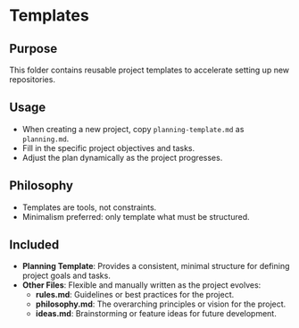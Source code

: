 # Templates

## Purpose

This folder contains reusable project templates to accelerate setting up new repositories.

## Usage

- When creating a new project, copy `planning-template.md` as `planning.md`.
- Fill in the specific project objectives and tasks.
- Adjust the plan dynamically as the project progresses.

## Philosophy

- Templates are tools, not constraints.
- Minimalism preferred: only template what must be structured.

## Included

- **Planning Template**: Provides a consistent, minimal structure for defining project goals and tasks.
- **Other Files**: Flexible and manually written as the project evolves:
  - **rules.md**: Guidelines or best practices for the project.
  - **philosophy.md**: The overarching principles or vision for the project.
  - **ideas.md**: Brainstorming or feature ideas for future development.
